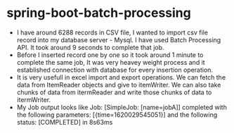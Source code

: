 # spring-boot-batch-processing
- I have around 6288 records in CSV file, I wanted to import csv file record into my database server - Mysql. I have used Batch Processing API. It took around 9 seconds to complete that job. 
- Before I inserted record one by one so it took around 1 minute to complete the same job, It was very heavey weight process and it established connection with database for every insertion operation.
- It is very usefull in excel import and export operations. We can fetch the data from ItemReader<T> objects and give to itemWriter. We can also take chunks of data from itermReader and write those chunks of data to itermWriter.
- My Job output looks like Job: [SimpleJob: [name=jobA]] completed with the following parameters: [{time=1620029545051}] and the following status: [COMPLETED] in 8s63ms
